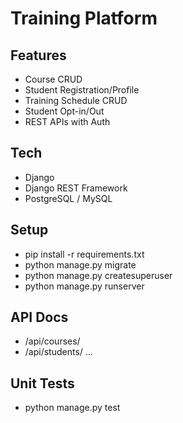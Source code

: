# Training Platform

## Features
- Course CRUD
- Student Registration/Profile
- Training Schedule CRUD
- Student Opt-in/Out
- REST APIs with Auth

## Tech
- Django
- Django REST Framework
- PostgreSQL / MySQL

## Setup
- pip install -r requirements.txt
- python manage.py migrate
- python manage.py createsuperuser
- python manage.py runserver

## API Docs
- /api/courses/
- /api/students/
...

## Unit Tests
- python manage.py test
